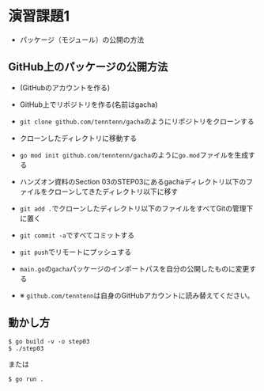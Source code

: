 # 演習課題1

* パッケージ（モジュール）の公開の方法

## GitHub上のパッケージの公開方法

* (GitHubのアカウントを作る)
* GitHub上でリポジトリを作る(名前はgacha)
* `git clone github.com/tenntenn/gacha`のようにリポジトリをクローンする
* クローンしたディレクトリに移動する
* `go mod init github.com/tenntenn/gacha`のように`go.mod`ファイルを生成する
* ハンズオン資料のSection 03のSTEP03にあるgachaディレクトリ以下のファイルをクローンしてきたディレクトリ以下に移す
* `git add .`でクローンしたディレクトリ以下のファイルをすべてGitの管理下に置く
* `git commit -a`ですべてコミットする
* `git push`でリモートにプッシュする
* `main.go`の`gacha`パッケージのインポートパスを自分の公開したものに変更する

* ※ `github.com/tenntenn`は自身のGitHubアカウントに読み替えてください。

## 動かし方

```
$ go build -v -o step03
$ ./step03
```

または

```
$ go run .
```

